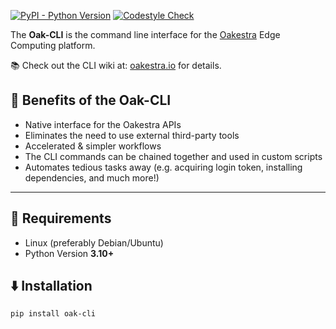 [![PyPI - Python Version](https://img.shields.io/pypi/pyversions/oak-cli)](https://pypi.org/project/oak-cli/)
[![Codestyle Check](https://github.com/oakestra/oakestra-cli/actions/workflows/python_codestyle_check.yml/badge.svg)](https://github.com/oakestra/oakestra-cli/actions/workflows/python_codestyle_check.yml)

The **Oak-CLI** is the command line interface for the [Oakestra](https://github.com/oakestra/oakestra) Edge Computing platform.

📚 Check out the CLI wiki at: [oakestra.io](https://www.oakestra.io/docs/getting-started/deploy-app/with-the-cli/) for details.

## 🦾 Benefits of the **Oak-CLI**
- Native interface for the Oakestra APIs
- Eliminates the need to use external third-party tools
- Accelerated & simpler workflows
- The CLI commands can be chained together and used in custom scripts
- Automates tedious tasks away (e.g. acquiring login token, installing dependencies, and much more!)

---

## 📕 Requirements 
- Linux (preferably Debian/Ubuntu)
- Python Version **3.10+**

## ⬇️ Installation

```
pip install oak-cli
```

